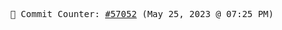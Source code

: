 <p align="center">
    <samp>
        📮 Commit Counter: <a href="https://github.com/Javascript-void0/Javascript-void0/commits/main">#57052</a> (May 25, 2023 @ 07:25 PM)
    </samp>
</p>